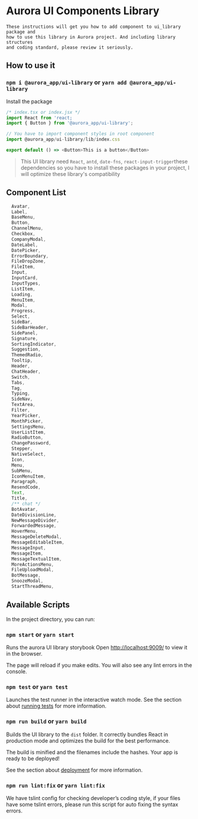 # Aurora UI Components Library

```Note
These instructions will get you how to add component to ui_library package and
how to use this library in Aurora project. And including library structures
and coding standard, please review it seriously.
```

## How to use it

### `npm i @aurora_app/ui-library` or `yarn add @aurora_app/ui-library`

Install the package

```Typescript
/* index.tsx or index.jsx */
import React from 'react;
import { Button } from '@aurora_app/ui-library';

// You have to import component styles in root component
import @aurora_app/ui-library/lib/index.css

export default () => <Button>This is a button</Button>
```

> This UI library need `React`, `antd`, `date-fns`, `react-input-trigger`these dependencies
> so you have to install these packages in your project, I will optimize these library's compatibility

## Component List

```Typescript
  Avatar,
  Label,
  BaseMenu,
  Button,
  ChannelMenu,
  Checkbox,
  CompanyModal,
  DateLabel,
  DatePicker,
  ErrorBoundary,
  FileDropZone,
  FileItem,
  Input,
  InputCard,
  InputTypes,
  ListItem,
  Loading,
  MenuItem,
  Modal,
  Progress,
  Select,
  SideBar,
  SideBarHeader,
  SidePanel,
  Signature,
  SortingIndicator,
  Suggestion,
  ThemedRadio,
  Tooltip,
  Header,
  ChatHeader,
  Switch,
  Tabs,
  Tag,
  Typing,
  SideNav,
  TextArea,
  Filter,
  YearPicker,
  MonthPicker,
  SettingsMenu,
  UserListItem,
  RadioButton,
  ChangePassword,
  Stepper,
  NativeSelect,
  Icon,
  Menu,
  SubMenu,
  IconMenuItem,
  Paragraph,
  ResendCode,
  Text,
  Title,
  /** chat */
  BotAvatar,
  DateDivisionLine,
  NewMessageDivider,
  ForwardedMessage,
  HoverMenu,
  MessageDeleteModal,
  MessageEditableItem,
  MessageInput,
  MessageItem,
  MessageTextualItem,
  MoreActionsMenu,
  FileUploadModal,
  BotMessage,
  SnoozeModal,
  StartThreadMenu,
```

## Available Scripts

In the project directory, you can run:

### `npm start` or `yarn start`

Runs the aurora UI library storybook
Open [http://localhost:9009/](http://localhost:9009/) to view it in the browser.

The page will reload if you make edits.
You will also see any lint errors in the console.

### `npm test` or `yarn test`

Launches the test runner in the interactive watch mode.
See the section about [running tests](https://facebook.github.io/create-react-app/docs/running-tests) for more information.

### `npm run build` or `yarn build`

Builds the UI library to the `dist` folder.
It correctly bundles React in production mode and optimizes the build for the best performance.

The build is minified and the filenames include the hashes.
Your app is ready to be deployed!

See the section about [deployment](https://facebook.github.io/create-react-app/docs/deployment) for more information.

### `npm run lint:fix` or `yarn lint:fix`

We have tslint config for checking developer’s coding style, if your files have some tslint
errors, please run this script for auto fixing the syntax errors.
